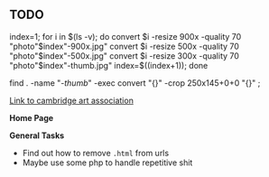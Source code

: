 TODO
---

index=1;
for i in $(ls -v);
do
    convert $i -resize 900x -quality 70 "photo"$index"-900x.jpg"
    convert $i -resize 500x -quality 70 "photo"$index"-500x.jpg"
    convert $i -resize 300x -quality 70 "photo"$index"-thumb.jpg"
    index=$((index+1));
done

find . -name "*-thumb*" -exec convert "{}" -crop 250x145+0+0 "{}" \;

[Link to cambridge art association](http://cambridgeartassociation.blogspot.com/2015/05/artist-of-week-mary-lee.html)

**Home Page**

**General Tasks**

- Find out how to remove `.html` from urls
- Maybe use some php to handle repetitive shit
